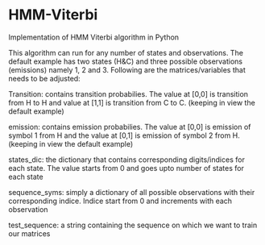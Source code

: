 # HMM-Viterbi
Implementation of HMM Viterbi algorithm in Python

This algorithm can run for any number of states and observations. The default example has two states (H&C) and three possible observations (emissions) namely 1, 2 and 3. Following are the matrices/variables that needs to be adjusted:

Transition: contains transition probabilies. The value at [0,0] is transition from H to H and value at [1,1] is transition from C to C. (keeping in view the default example)

emission: contains emission probabilies. The value at [0,0] is emission of symbol 1 from H and the value at [0,1] is emission of symbol 2 from H. (keeping in view the default example)

states_dic: the dictionary that contains corresponding digits/indices for each state. The value starts from 0 and goes upto number of states for each state

sequence_syms: simply a dictionary of all possible observations with their corresponding indice. Indice start from 0 and increments with each observation

test_sequence: a string containing the sequence on which we want to train our matrices
